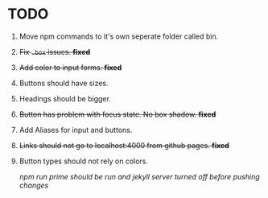 # TODO

1. Move npm commands to it's own seperate folder called bin.
2. ~~Fix `.box` issues. **fixed**~~
3. ~~Add color to input forms. **fixed**~~
4. Buttons should have sizes.
5. Headings should be bigger.
6. ~~Button has problem with focus state. No box shadow. **fixed**~~
7. Add Aliases for input and buttons.
8. ~~Links should not go to localhost:4000 from github pages. **fixed**~~
9. Button types should not rely on colors.

   _npm run prime should be run and jekyll server turned off before pushing changes_

